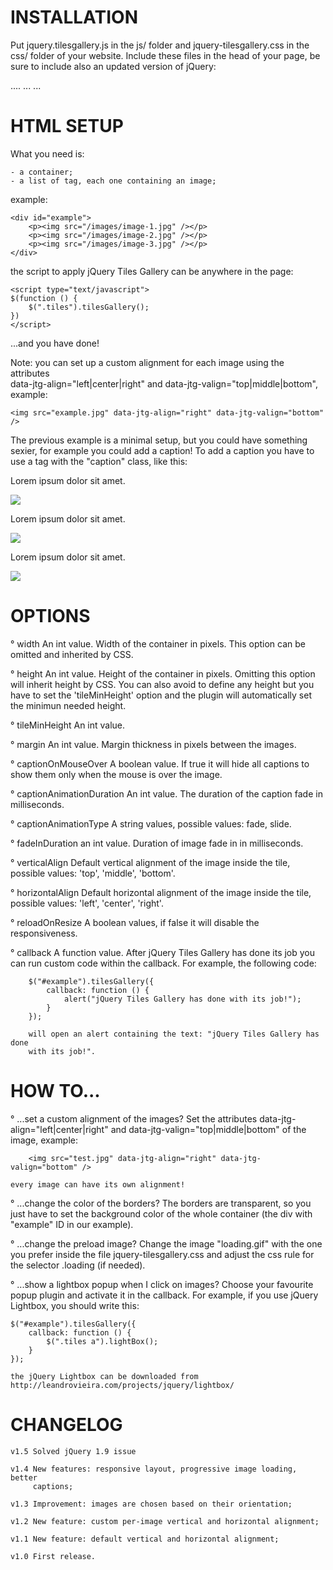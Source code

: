 INSTALLATION
============

Put jquery.tilesgallery.js in the js/ folder and jquery-tilesgallery.css in the css/ folder of your website. Include these files in the head of your page, be sure to include also an updated version of jQuery:

<html>
	<head>
	....
	<script src="http://code.jquery.com/jquery-1.7.2.min.js" type="text/javascript"></script>
	<script src="/js/jquery.tilesgallery.js"  type="text/javascript"></script>
	<link href="/css/jquery-tilesgallery.css" rel="Stylesheet" />
	...
	</head>
...
</html>



HTML SETUP
==========

What you need is:

	- a container;
	- a list of tag, each one containing an image;

example:

	<div id="example">
		<p><img src="/images/image-1.jpg" /></p>
		<p><img src="/images/image-2.jpg" /></p>
		<p><img src="/images/image-3.jpg" /></p>		
	</div>

the script to apply jQuery Tiles Gallery can be anywhere in the page:

	<script type="text/javascript">
	$(function () {
		$(".tiles").tilesGallery();
	})
	</script>

...and you have done!

Note: you can set up a custom alignment for each image using the attributes  
data-jtg-align="left|center|right" and data-jtg-valign="top|middle|bottom", 
example:

	<img src="example.jpg" data-jtg-align="right" data-jtg-valign="bottom" />


The previous example is a minimal setup, but you could have something sexier, 
for example you could add a caption! To add a caption you have to use a tag with
the "caption" class, like this:

<div id="example">
	<div>
	    <p class='caption'><span>Lorem ipsum dolor sit amet.</span></p>
	    <img src='image1.jpg' />
	</div>
	<div>
	    <p class='caption'><span>Lorem ipsum dolor sit amet.</span></p>
	    <img src='image2.jpg' />
	</div>
	<div>
	    <p class='caption'><span>Lorem ipsum dolor sit amet.</span></p>
	    <img src='image3.jpg' />
	</div>
</div>



OPTIONS
=======

°	width
		An int value. Width of the container in pixels. This option can be 
		omitted and inherited by CSS.

°	height
		An int value. Height of the container in pixels. Omitting this option 
		will inherit height by CSS. You can also avoid to define any height but 
		you have to set the 'tileMinHeight' option and the plugin will 
		automatically set the minimun needed height.

°	tileMinHeight
		An int value.

	
°	margin
		An int value. Margin thickness in pixels between the images.

°	captionOnMouseOver
		A boolean value. If true it will hide all captions to show them only 
		when the mouse is over the image.

°	captionAnimationDuration
		An int value. The duration of the caption fade in milliseconds.

°	captionAnimationType
		A string values, possible values: fade, slide.

°	fadeInDuration
		an int value. Duration of image fade in in milliseconds.

°	verticalAlign
		Default vertical alignment of the image inside the tile, possible 
		values: 'top', 'middle', 'bottom'.

°	horizontalAlign
		Default horizontal alignment of the image inside the tile, possible 
		values: 'left', 'center', 'right'.

°	reloadOnResize
		A boolean values, if false it will disable the responsiveness.

°	callback
		A function value. After jQuery Tiles Gallery has done its job you can 
		run custom code within the callback. For example, the following code:
		
		$("#example").tilesGallery({
			callback: function () {
				alert("jQuery Tiles Gallery has done with its job!");
			}
		});

		will open an alert containing the text: "jQuery Tiles Gallery has done
		with its job!".
	


HOW TO...
=========

°	...set a custom alignment of the images?
	Set the attributes data-jtg-align="left|center|right" and 
	data-jtg-valign="top|middle|bottom" of the image, example:

		<img src="test.jpg" data-jtg-align="right" data-jtg-valign="bottom" />

	every image can have its own alignment!


°	...change the color of the borders? 
	The borders are transparent, so you just have to set the background color of
	 the whole container (the div with "example" ID in our example).

°	...change the preload image?
	Change the image "loading.gif" with the one you prefer inside the file 
	jquery-tilesgallery.css and adjust the css rule for the selector .loading 
	(if needed).

°	...show a lightbox popup when I click on images?
	Choose your favourite popup plugin and activate it in the callback. For 
	example, if you use jQuery Lightbox, you should write this:

	$("#example").tilesGallery({
		callback: function () {
			$(".tiles a").lightBox();
		}
	});

	the jQuery Lightbox can be downloaded from 
	http://leandrovieira.com/projects/jquery/lightbox/ 
	
	

CHANGELOG
=========
	
	v1.5 Solved jQuery 1.9 issue

	v1.4 New features: responsive layout, progressive image loading, better 
		 captions;

	v1.3 Improvement: images are chosen based on their orientation;

	v1.2 New feature: custom per-image vertical and horizontal alignment;

	v1.1 New feature: default vertical and horizontal alignment;

	v1.0 First release. 

